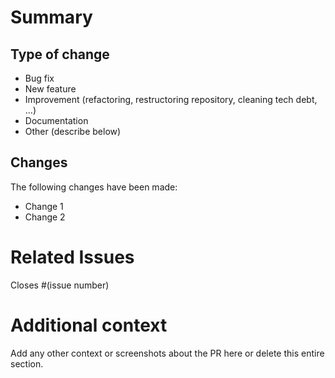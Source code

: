 # Summary

## Type of change

<!--Delete points that do not apply-->

- Bug fix
- New feature
- Improvement (refactoring, restructoring repository, cleaning tech debt, ...)
- Documentation
- Other (describe below)

## Changes

The following changes have been made:

* Change 1
* Change 2

# Related Issues

Closes #(issue number)

# Additional context
Add any other context or screenshots about the PR here or delete this entire section.
